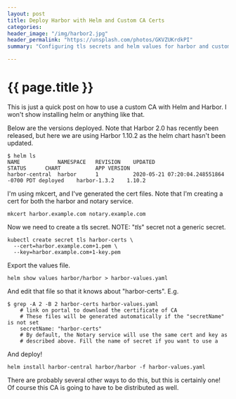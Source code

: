 ```yaml
---
layout: post
title: Deploy Harbor with Helm and Custom CA Certs
categories:
header_image: "/img/harbor2.jpg"
header_permalink: "https://unsplash.com/photos/GKVZUKrdkPI"
summary: "Configuring tls secrets and helm values for harbor and custom tls"

---
```


# {{ page.title }}

This is just a quick post on how to use a custom CA with Helm and Harbor. I won't show installing helm or anything like that.

Below are the versions deployed. Note that Harbor 2.0 has recently been released, but here we are using Harbor 1.10.2 as the helm chart hasn't been updated.

```
$ helm ls
NAME          	NAMESPACE	REVISION	UPDATED                                	STATUS  	CHART       	APP VERSION
harbor-central	harbor   	1       	2020-05-21 07:20:04.248551864 -0700 PDT	deployed	harbor-1.3.2	1.10.2 
```

I'm using mkcert, and I've generated the cert files. Note that I'm creating a cert for both the harbor and notary service.

```
mkcert harbor.example.com notary.example.com
```

Now we need to create a tls secret. NOTE: "*tls*" secret not a generic secret.

```
kubectl create secret tls harbor-certs \
  --cert=harbor.example.com+1.pem \
  --key=harbor.example.com+1-key.pem 
```

Export the values file.

```
helm show values harbor/harbor > harbor-values.yaml
```

And edit that file so that it knows about "harbor-certs". E.g.

```
$ grep -A 2 -B 2 harbor-certs harbor-values.yaml 
    # link on portal to download the certificate of CA
    # These files will be generated automatically if the "secretName" is not set
    secretName: "harbor-certs"
    # By default, the Notary service will use the same cert and key as
    # described above. Fill the name of secret if you want to use a
```

And deploy!

```
helm install harbor-central harbor/harbor -f harbor-values.yaml
```

There are probably several other ways to do this, but this is certainly one! Of course this CA is going to have to be distributed as well.